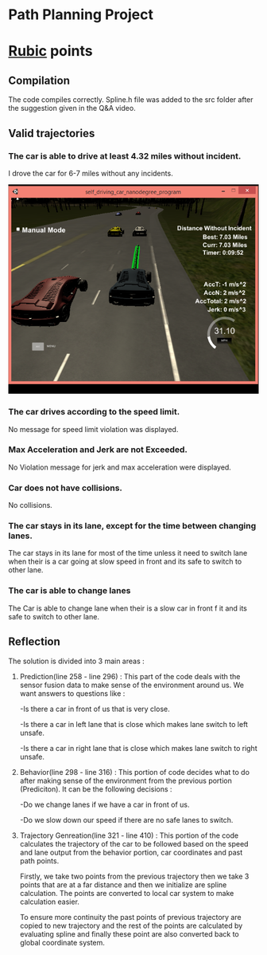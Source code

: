 # Path Planning Project
# [Rubic](https://review.udacity.com/#!/rubrics/1020/view) points

## Compilation
The code compiles correctly. Spline.h file was added to the src folder after the suggestion given in the Q&A video.

## Valid trajectories

### The car is able to drive at least 4.32 miles without incident.
I drove the car for 6-7 miles without any incidents.

![Driving](image.png)

### The car drives according to the speed limit.
No message for speed limit violation was displayed.

### Max Acceleration and Jerk are not Exceeded.
No Violation message for jerk and max acceleration were displayed.

### Car does not have collisions.
No collisions.

### The car stays in its lane, except for the time between changing lanes.
The car stays in its lane for most of the time unless it need to switch lane when their is a car going at slow speed in front and its safe to switch to other lane.

### The car is able to change lanes
The Car is able to change lane when their is a slow car in front f it and its safe to switch to other lane.

## Reflection

The solution is divided into 3 main areas :

1. Prediction(line 258 - line 296) : This part of the code deals with the sensor fusion data to make sense of the environment around us. We want answers to questions like :

    -Is there a car in front of us that is very close.

    -Is there a car in left lane that is close which makes lane switch to left unsafe.

    -Is there a car in right lane that is close which makes lane switch to right unsafe.

2. Behavior(line 298 - line 316) : 
This portion of code decides what to do after making sense of the environment from the previous portion (Prediciton). It can be the following decisions :

    -Do we change lanes if we have a car in front of us.

    -Do we slow down our speed if there are no safe lanes to switch.

3. Trajectory Genreation(line 321 - line 410) :
    This portion of the code calculates the trajectory of the car to be followed based on the speed and lane output from the                behavior portion, car coordinates and past path points.

    Firstly, we take two points from the previous trajectory then we take 3 points that are at a far distance and then we initialize are    spline calculation. The points are converted to local car system to make calculation easier.

    To ensure more continuity the past points of previous trajectory are copied to new trajectory and the rest of the points are            calculated by evaluating spline and finally these point are also converted back to global coordinate system.

